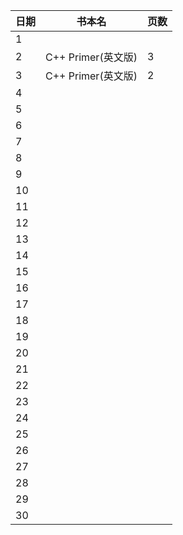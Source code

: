 日期|书本名|页数|
----|:-------:|---------|
1|| 
2|C++ Primer(英文版)|3
3|C++ Primer(英文版)|2
4| | 
5| | 
6| | 
7| | 
8| | 
9| | 
10| | 
11| | 
12| | 
13| | 
14| | 
15| | 
16| | 
17| | 
18| | 
19| |  
20| | 
21| | 
22| | 
23| | 
24| |  
25| |  
26| | 
27| | 
28| | 
29| | 
30| | 
